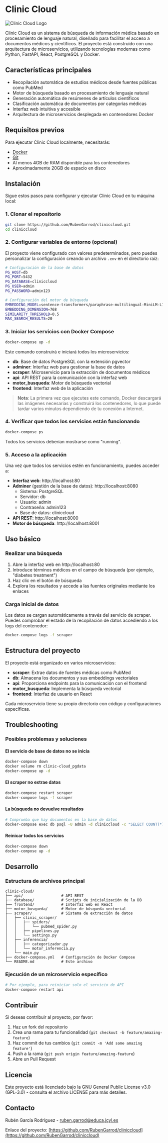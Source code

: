 # Clinic Cloud

![Clinic Cloud Logo](frontend/src/assets/clinic-cloud-logo.png)

Clinic Cloud es un sistema de búsqueda de información médica basado en procesamiento de lenguaje natural, diseñado para facilitar el acceso a documentos médicos y científicos. El proyecto está construido con una arquitectura de microservicios, utilizando tecnologías modernas como Python, FastAPI, React, PostgreSQL y Docker.

## Características principales

- Recopilación automática de estudios médicos desde fuentes públicas como PubMed
- Motor de búsqueda basado en procesamiento de lenguaje natural
- Generación automática de resúmenes de artículos científicos
- Clasificación automática de documentos por categorías médicas
- Interfaz web intuitiva y accesible
- Arquitectura de microservicios desplegada en contenedores Docker

## Requisitos previos

Para ejecutar Clinic Cloud localmente, necesitarás:

- [Docker](https://www.docker.com/products/docker-desktop/) 
- [Git](https://git-scm.com/downloads)
- Al menos 4GB de RAM disponible para los contenedores
- Aproximadamente 20GB de espacio en disco

## Instalación

Sigue estos pasos para configurar y ejecutar Clinic Cloud en tu máquina local:

### 1. Clonar el repositorio

```bash
git clone https://github.com/RubenGarrod/cliniccloud.git
cd cliniccloud
```

### 2. Configurar variables de entorno (opcional)

El proyecto viene configurado con valores predeterminados, pero puedes personalizar la configuración creando un archivo `.env` en el directorio raíz:

```bash
# Configuración de la base de datos
PG_HOST=db
PG_PORT=5432
PG_DATABASE=cliniccloud
PG_USER=admin
PG_PASSWORD=admin123

# Configuración del motor de búsqueda
EMBEDDING_MODEL=sentence-transformers/paraphrase-multilingual-MiniLM-L12-v2
EMBEDDING_DIMENSION=768
SIMILARITY_THRESHOLD=0.5
MAX_SEARCH_RESULTS=20
```

### 3. Iniciar los servicios con Docker Compose

```bash
docker-compose up -d
```

Este comando construirá e iniciará todos los microservicios:
- **db**: Base de datos PostgreSQL con la extensión pgvector
- **adminer**: Interfaz web para gestionar la base de datos
- **scraper**: Microservicio para la extracción de documentos médicos
- **api**: API REST para la comunicación con la interfaz web
- **motor_busqueda**: Motor de búsqueda vectorial
- **frontend**: Interfaz web de la aplicación

> **Nota**: La primera vez que ejecutes este comando, Docker descargará las imágenes necesarias y construirá los contenedores, lo que puede tardar varios minutos dependiendo de tu conexión a Internet.

### 4. Verificar que todos los servicios están funcionando

```bash
docker-compose ps
```

Todos los servicios deberían mostrarse como "running".

### 5. Acceso a la aplicación

Una vez que todos los servicios estén en funcionamiento, puedes acceder a:

- **Interfaz web**: http://localhost:80
- **Adminer** (gestión de la base de datos): http://localhost:8080
  - Sistema: PostgreSQL
  - Servidor: db
  - Usuario: admin
  - Contraseña: admin123
  - Base de datos: cliniccloud
- **API REST**: http://localhost:8000
- **Motor de búsqueda**: http://localhost:8001

## Uso básico

### Realizar una búsqueda

1. Abre la interfaz web en http://localhost:80
2. Introduce términos médicos en el campo de búsqueda (por ejemplo, "diabetes treatment")
3. Haz clic en el botón de búsqueda
4. Explora los resultados y accede a las fuentes originales mediante los enlaces

### Carga inicial de datos

Los datos se cargan automáticamente a través del servicio de scraper. Puedes comprobar el estado de la recopilación de datos accediendo a los logs del contenedor:

```bash
docker-compose logs -f scraper
```

## Estructura del proyecto

El proyecto está organizado en varios microservicios:

- **scraper**: Extrae datos de fuentes médicas como PubMed
- **db**: Almacena los documentos y sus embeddings vectoriales
- **api**: Proporciona endpoints para la comunicación con el frontend
- **motor_busqueda**: Implementa la búsqueda vectorial
- **frontend**: Interfaz de usuario en React

Cada microservicio tiene su propio directorio con código y configuraciones específicas.

## Troubleshooting

### Posibles problemas y soluciones

#### El servicio de base de datos no se inicia
```bash
docker-compose down
docker volume rm clinic-cloud_pgdata
docker-compose up -d
```

#### El scraper no extrae datos
```bash
docker-compose restart scraper
docker-compose logs -f scraper
```

#### La búsqueda no devuelve resultados
```bash
# Comprueba que hay documentos en la base de datos
docker-compose exec db psql -U admin -d cliniccloud -c "SELECT COUNT(*) FROM documento;"
```

#### Reinicar todos los servicios
```bash
docker-compose down
docker-compose up -d
```

## Desarrollo

### Estructura de archivos principal

```
clinic-cloud/
├── api/                 # API REST
├── database/            # Scripts de inicialización de la DB
├── frontend/            # Interfaz web en React
├── motor_busqueda/      # Motor de búsqueda vectorial
├── scraper/             # Sistema de extracción de datos
│   ├── clinic_scraper/
│   │   ├── spiders/
│   │   │   └── pubmed_spider.py
│   │   ├── pipelines.py
│   │   └── settings.py
│   ├── inferencia/
│   │   ├── categorizador.py
│   │   └── motor_inferencia.py
│   └── main.py
├── docker-compose.yml   # Configuración de Docker Compose
└── README.md            # Este archivo
```

### Ejecución de un microservicio específico

```bash
# Por ejemplo, para reiniciar solo el servicio de API
docker-compose restart api
```

## Contribuir

Si deseas contribuir al proyecto, por favor:

1. Haz un fork del repositorio
2. Crea una rama para tu funcionalidad (`git checkout -b feature/amazing-feature`)
3. Haz commit de tus cambios (`git commit -m 'Add some amazing feature'`)
4. Push a la rama (`git push origin feature/amazing-feature`)
5. Abre un Pull Request

## Licencia

Este proyecto está licenciado bajo la GNU General Public License v3.0 (GPL-3.0) - consulta el archivo LICENSE para más detalles.

## Contacto

Rubén García Rodríguez - ruben.garrod@educa.jcyl.es

Enlace del proyecto: [https://github.com/RubenGarrod/cliniccloud](https://github.com/RubenGarrod/cliniccloud)
